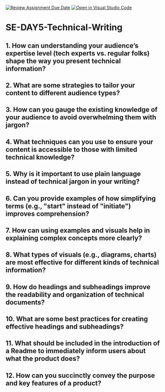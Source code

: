 [![Review Assignment Due Date](https://classroom.github.com/assets/deadline-readme-button-22041afd0340ce965d47ae6ef1cefeee28c7c493a6346c4f15d667ab976d596c.svg)](https://classroom.github.com/a/zsAR-pyY)
[![Open in Visual Studio Code](https://classroom.github.com/assets/open-in-vscode-2e0aaae1b6195c2367325f4f02e2d04e9abb55f0b24a779b69b11b9e10269abc.svg)](https://classroom.github.com/online_ide?assignment_repo_id=18562653&assignment_repo_type=AssignmentRepo)
# SE-DAY5-Technical-Writing
## 1. How can understanding your audience’s expertise level (tech experts vs. regular folks) shape the way you present technical information?
## 2. What are some strategies to tailor your content to different audience types?
## 3. How can you gauge the existing knowledge of your audience to avoid overwhelming them with jargon?
## 4. What techniques can you use to ensure your content is accessible to those with limited technical knowledge?
## 5. Why is it important to use plain language instead of technical jargon in your writing?
## 6. Can you provide examples of how simplifying terms (e.g., "start" instead of "initiate") improves comprehension?
## 7. How can using examples and visuals help in explaining complex concepts more clearly?
## 8. What types of visuals (e.g., diagrams, charts) are most effective for different kinds of technical information?
## 9. How do headings and subheadings improve the readability and organization of technical documents?
## 10. What are some best practices for creating effective headings and subheadings?
## 11. What should be included in the introduction of a Readme to immediately inform users about what the product does?
## 12. How can you succinctly convey the purpose and key features of a product?
